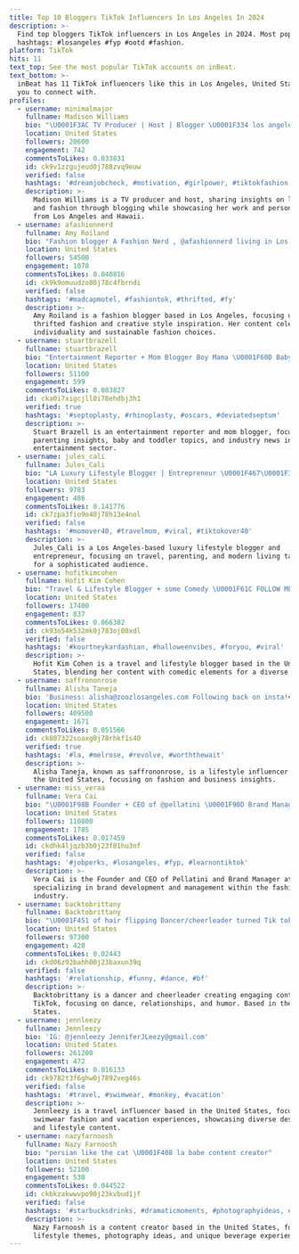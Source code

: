 ```yaml
---
title: Top 10 Bloggers TikTok Influencers In Los Angeles In 2024
description: >-
  Find top bloggers TikTok influencers in Los Angeles in 2024. Most popular
  hashtags: #losangeles #fyp #ootd #fashion.
platform: TikTok
hits: 11
text_top: See the most popular TikTok accounts on inBeat.
text_bottom: >-
  inBeat has 11 TikTok influencers like this in Los Angeles, United States for
  you to connect with.
profiles:
  - username: minimalmajor
    fullname: Madison Williams
    bio: "\U0001F3AC TV Producer | Host | Blogger \U0001F334 los angeles | hawaii \U0001F447\U0001F3FC shop my looks"
    location: United States
    followers: 20600
    engagement: 742
    commentsToLikes: 0.033831
    id: ck9v1zzgujeud0j788zvq9euw
    verified: false
    hashtags: '#dreamjobcheck, #motivation, #girlpower, #tiktokfashion'
    description: >-
      Madison Williams is a TV producer and host, sharing insights on lifestyle
      and fashion through blogging while showcasing her work and personal style
      from Los Angeles and Hawaii.
  - username: afashionnerd
    fullname: Amy Roiland
    bio: "Fashion blogger A Fashion Nerd , @afashionnerd living in Los Angeles \U0001F495"
    location: United States
    followers: 54500
    engagement: 1078
    commentsToLikes: 0.040816
    id: ck9k9omuudzo80j78c4fbrndi
    verified: false
    hashtags: '#madcapmotel, #fashiontok, #thrifted, #fy'
    description: >-
      Amy Roiland is a fashion blogger based in Los Angeles, focusing on
      thrifted fashion and creative style inspiration. Her content celebrates
      individuality and sustainable fashion choices.
  - username: stuartbrazell
    fullname: stuartbrazell
    bio: "Entertainment Reporter + Mom Blogger Boy Mama \U0001F60D Baby + Toddler DM me on IG⬆️"
    location: United States
    followers: 51100
    engagement: 599
    commentsToLikes: 0.083827
    id: cka0i7xigcjll0i78ehdbj3h1
    verified: true
    hashtags: '#septoplasty, #rhinoplasty, #oscars, #deviatedseptum'
    description: >-
      Stuart Brazell is an entertainment reporter and mom blogger, focusing on
      parenting insights, baby and toddler topics, and industry news in the
      entertainment sector.
  - username: jules_cali
    fullname: Jules_Cali
    bio: "LA Luxury Lifestyle Blogger | Entrepreneur \U0001F467\U0001F3FB Insta @jules_cali \U0001F1FA\U0001F1F8 \U0001F1F5\U0001F1ED \U0001F604"
    location: United States
    followers: 9783
    engagement: 486
    commentsToLikes: 0.141776
    id: ck7zpa3fio9o40j78h13e4nol
    verified: false
    hashtags: '#momover40, #travelmom, #viral, #tiktokover40'
    description: >-
      Jules_Cali is a Los Angeles-based luxury lifestyle blogger and
      entrepreneur, focusing on travel, parenting, and modern living tailored
      for a sophisticated audience.
  - username: hofitkimcohen
    fullname: Hofit Kim Cohen
    bio: "Travel & Lifestyle Blogger + some Comedy \U0001F61C FOLLOW ME ON IG \U0001F4F8 @hofitkimcohen"
    location: United States
    followers: 17400
    engagement: 837
    commentsToLikes: 0.066382
    id: ck93o54k532mk0j783oj08xdl
    verified: false
    hashtags: '#kourtneykardashian, #halloweenvibes, #foryou, #viral'
    description: >-
      Hofit Kim Cohen is a travel and lifestyle blogger based in the United
      States, blending her content with comedic elements for a diverse audience.
  - username: saffrononrose
    fullname: Alisha Taneja
    bio: 'Business: alisha@zoozlosangeles.com Following back on insta!❤️'
    location: United States
    followers: 409500
    engagement: 1671
    commentsToLikes: 0.051566
    id: ck807322soaxg0j78rhkf1s40
    verified: true
    hashtags: '#la, #melrose, #revolve, #worththewait'
    description: >-
      Alisha Taneja, known as saffrononrose, is a lifestyle influencer based in
      the United States, focusing on fashion and business insights.
  - username: miss_veraa
    fullname: Vera Cai
    bio: "\U0001F98B Founder + CEO of @pellatini \U0001F90D Brand Manager @shop.gemandi"
    location: United States
    followers: 110800
    engagement: 1785
    commentsToLikes: 0.017459
    id: ckdhk4ljqzb3b0j23f81hu3nf
    verified: false
    hashtags: '#jobperks, #losangeles, #fyp, #learnontiktok'
    description: >-
      Vera Cai is the Founder and CEO of Pellatini and Brand Manager at Gemandi,
      specializing in brand development and management within the fashion
      industry.
  - username: backtobrittany
    fullname: Backtobrittany
    bio: "\U0001F451 of hair flipping Dancer/cheerleader turned Tik toker\U0001F483 Insta @brittanyrendak"
    location: United States
    followers: 97300
    engagement: 428
    commentsToLikes: 0.02443
    id: ckd06z92bahh00j23baxun39q
    verified: false
    hashtags: '#relationship, #funny, #dance, #bf'
    description: >-
      Backtobrittany is a dancer and cheerleader creating engaging content on
      TikTok, focusing on dance, relationships, and humor. Based in the United
      States.
  - username: jennleezy
    fullname: Jennleezy
    bio: 'IG: @jennleezy JenniferJLeezy@gmail.com'
    location: United States
    followers: 261200
    engagement: 472
    commentsToLikes: 0.016133
    id: ck9782t3f6ghw0j7892veg46s
    verified: false
    hashtags: '#travel, #swimwear, #monkey, #vacation'
    description: >-
      Jennleezy is a travel influencer based in the United States, focusing on
      swimwear fashion and vacation experiences, showcasing diverse destinations
      and lifestyle content.
  - username: nazyfarnoosh
    fullname: Nazy Farnoosh
    bio: "persian like the cat \U0001F408 la babe content creator"
    location: United States
    followers: 52100
    engagement: 530
    commentsToLikes: 0.044522
    id: ckbkzakwwvpo90j23kvbud1jf
    verified: false
    hashtags: '#starbucksdrinks, #dramaticmoments, #photographyideas, #starbucks'
    description: >-
      Nazy Farnoosh is a content creator based in the United States, focusing on
      lifestyle themes, photography ideas, and unique beverage experiences.
---
```


